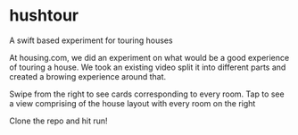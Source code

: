 # hushtour
A swift based experiment for touring houses

At housing.com, we did an experiment on what would be a good experience of touring a house. We took an existing video split it into different parts and created a browing experience around that.

Swipe from the right to see cards corresponding to every room.
Tap to see a view comprising of the house layout with every room on the right

Clone the repo and hit run!
